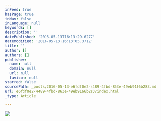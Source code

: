 ```yaml
---
inFeed: true
hasPage: true
inNav: false
inLanguage: null
keywords: []
description: ''
datePublished: '2016-05-13T16:13:29.627Z'
dateModified: '2016-05-13T16:13:05.371Z'
title: ''
author: []
authors: []
publisher:
  name: null
  domain: null
  url: null
  favicon: null
starred: false
sourcePath: _posts/2016-05-13-e6fdf0e2-4489-4fbd-863e-49eb9166b283.md
url: e6fdf0e2-4489-4fbd-863e-49eb9166b283/index.html
_type: Article

---
```

![](https://the-grid-user-content.s3-us-west-2.amazonaws.com/047b65e4-40b3-4bd5-bbe2-45098b736c07.jpg)